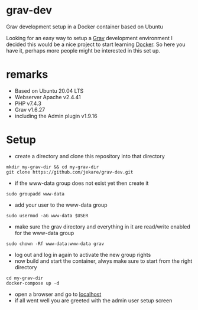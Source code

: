# grav-dev
Grav development setup in a Docker container based on Ubuntu

Looking for an easy way to setup a [Grav](https://getgrav.org/) development environment I decided this would be a nice project to start learning [Docker](https://www.docker.com/). So here you have it, perhaps more people might be interested in this set up.

# remarks
* Based on Ubuntu 20.04 LTS
* Webserver Apache v2.4.41
* PHP v7.4.3
* Grav v1.6.27
* including the Admin plugin v1.9.16

# Setup
* create a directory and clone this repository into that directory
```
mkdir my-grav-dir && cd my-grav-dir
git clone https://github.com/jekare/grav-dev.git
```
* if the www-data group does not exist yet then create it
```
sudo groupadd www-data
```
* add your user to the www-data group
```
sudo usermod -aG www-data $USER
```
* make sure the grav directory and everything in it are read/write enabled for the www-data group
```
sudo chown -Rf www-data:www-data grav
```
* log out and log in again to activate the new group rights
* now build and start the container, alwys make sure to start from the right directory
```
cd my-grav-dir
docker-compose up -d
```
* open a browser and go to [localhost](http://localhost)
* if all went well you are greeted with the admin user setup screen
